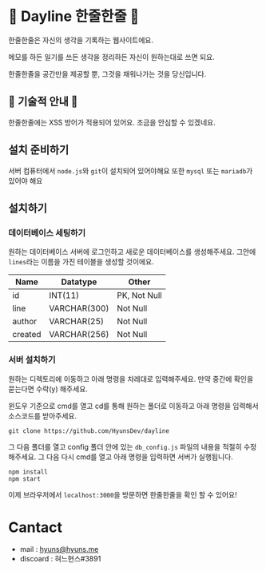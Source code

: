 # 📒 Dayline 한줄한줄 📒
한줄한줄은 자신의 생각을 기록하는 웹사이트에요.

메모를 하든 일기를 쓰든 생각을 정리하든 자신이 원하는대로 쓰면 되요.

한줄한줄을 공간만을 제공할 뿐, 그것을 채워나가는 것을 당신입니다.

## 🤖 기술적 안내 🤖
한줄한줄에는 XSS 방어가 적용되어 있어요. 조금을 안심할 수 있겠네요.

## 설치 준비하기
서버 컴퓨터에서 `node.js`와 `git`이 설치되어 있어야해요
또한 `mysql` 또는 `mariadb`가 있어야 해요

## 설치하기
### 데이터베이스 세팅하기
원하는 데이터베이스 서버에 로그인하고 새로운 데이터베이스를 생성해주세요. 그안에 `lines`라는 이름을 가진 테이블을 생성할 것이에요. 

|Name|Datatype|Other|
|---|---|---|
|id|INT(11)|PK, Not Null|
|line|VARCHAR(300)|Not Null|
|author|VARCHAR(25)|Not Null|
|created|VARCHAR(256)|Not Null|

### 서버 설치하기
원하는 디렉토리에 이동하고 아래 명령을 차레대로 입력해주세요. 만약 중간에 확인을 묻는다면 수락(y) 해주세요.

윈도우 기준으로 cmd를 열고 cd를 통해 원하는 폴더로 이동하고 아래 명령을 입력해서 소스코드를 받아주세요.

    git clone https://github.com/HyunsDev/dayline

그 다음 폴더를 열고 config 폴더 안에 있는 `db_config.js` 파일의 내용을 적절히 수정해주세요. 그 다음 다시 cmd를 열고 아래 명령을 입력하면 서버가 실행됩니다.

    npm install
    npm start

이제 브라우저에서 `localhost:3000`을 방문하면 한줄한줄을 확인 할 수 있어요!

# Cantact
* mail : hyuns@hyuns.me
* discoard : 혀느현스#3891



